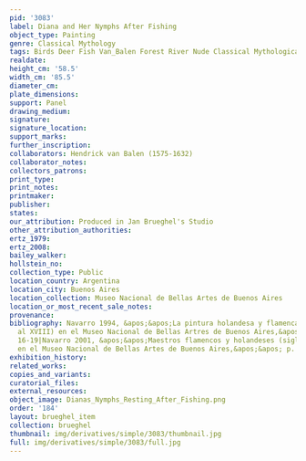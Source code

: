 ```yaml
---
pid: '3083'
label: Diana and Her Nymphs After Fishing
object_type: Painting
genre: Classical Mythology
tags: Birds Deer Fish Van_Balen Forest River Nude Classical Mythological
realdate: 
height_cm: '58.5'
width_cm: '85.5'
diameter_cm: 
plate_dimensions: 
support: Panel
drawing_medium: 
signature: 
signature_location: 
support_marks: 
further_inscription: 
collaborators: Hendrick van Balen (1575-1632)
collaborator_notes: 
collectors_patrons: 
print_type: 
print_notes: 
printmaker: 
publisher: 
states: 
our_attribution: Produced in Jan Brueghel's Studio
other_attribution_authorities: 
ertz_1979: 
ertz_2008: 
bailey_walker: 
hollstein_no: 
collection_type: Public
location_country: Argentina
location_city: Buenos Aires
location_collection: Museo Nacional de Bellas Artes de Buenos Aires
location_or_most_recent_sale_notes: 
provenance: 
bibliography: Navarro 1994, &apos;&apos;La pintura holandesa y flamenca (siglos XVI
  al XVIII) en el Museo Nacional de Bellas Artres de Buenos Aires,&apos;&apos; p.
  16-19|Navarro 2001, &apos;&apos;Maestros flamencos y holandeses (siglos XVI al XVIII)
  en el Museo Nacional de Bellas Artes de Buenos Aires,&apos;&apos; p. 17-19
exhibition_history: 
related_works: 
copies_and_variants: 
curatorial_files: 
external_resources: 
object_image: Dianas_Nymphs_Resting_After_Fishing.png
order: '184'
layout: brueghel_item
collection: brueghel
thumbnail: img/derivatives/simple/3083/thumbnail.jpg
full: img/derivatives/simple/3083/full.jpg
---
```

